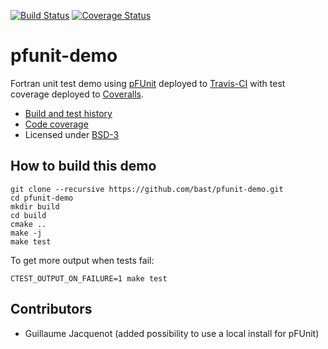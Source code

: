 [![Build Status](https://travis-ci.org/bast/pfunit-demo.svg?branch=master)](https://travis-ci.org/bast/pfunit-demo/builds)
[![Coverage Status](https://coveralls.io/repos/bast/pfunit-demo/badge.png?branch=master)](https://coveralls.io/r/bast/pfunit-demo?branch=master)


# pfunit-demo

Fortran unit test demo using [pFUnit](http://pfunit.sourceforge.net) deployed to
[Travis-CI](https://travis-ci.org/bast/pfunit-demo/builds) with test coverage
deployed to [Coveralls](https://coveralls.io/r/bast/pfunit-demo).

- [Build and test history](https://travis-ci.org/bast/pfunit-demo/builds)
- [Code coverage](https://coveralls.io/r/bast/pfunit-demo)
- Licensed under [BSD-3](../master/LICENSE)


## How to build this demo

```
git clone --recursive https://github.com/bast/pfunit-demo.git
cd pfunit-demo
mkdir build
cd build
cmake ..
make -j
make test
```

To get more output when tests fail:
```
CTEST_OUTPUT_ON_FAILURE=1 make test
```

## Contributors

- Guillaume Jacquenot (added possibility to use a local install for pFUnit)
